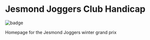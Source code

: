 # Jesmond Joggers Club Handicap

![badge](https://github.com/jonnylaw/jesmondjoggers/workflows/Render%20and%20Deploy%20RMarkdown%20Website/badge.svg)

Homepage for the Jesmond Joggers winter grand prix

